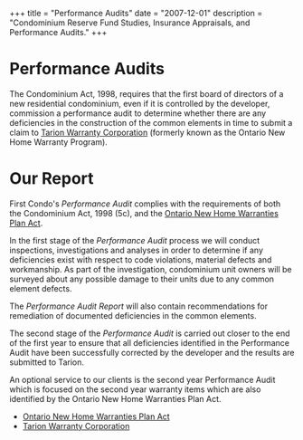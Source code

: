 +++
title = "Performance Audits"
date = "2007-12-01"
description = "Condominium Reserve Fund Studies, Insurance Appraisals, and Performance Audits."
+++

# Performance Audits

The Condominium Act, 1998, requires that the first board of directors
of a new residential condominium, even if it is controlled by the
developer, commission a performance audit to determine whether there
are any deficiencies in the construction of the common elements in
time to submit a claim to
[Tarion Warranty Corporation](http://www.tarion.com/)
(formerly known as the Ontario New Home Warranty Program).

# Our Report
First Condo's <i>Performance Audit</i> complies with the requirements
of both the Condominium Act, 1998 (5c), and the
[Ontario New Home Warranties Plan Act](http://www.e-laws.gov.on.ca/html/statutes/english/elaws_statutes_90o31_e.htm).

In the first stage of the _Performance Audit_ process we will
conduct inspections, investigations and analyses in order
to determine if any deficiencies exist with respect to code violations,
material defects and workmanship.  As part of the investigation,
condominium unit owners will be surveyed about any possible damage to
their units due to any common element defects.

The _Performance Audit Report_ will also contain recommendations
for remediation of documented deficiencies in the common elements.

The second stage of the _Performance Audit_ is carried out closer
to the end of the first year to ensure that all deficiencies identified
in the Performance Audit have been successfully corrected by the
developer and the results are submitted to Tarion.

An optional service to our clients is the second year Performance Audit
which is focused on the second year warranty items which are also
identified by the Ontario New Home Warranties Plan Act. 

* [Ontario New Home Warranties Plan Act](http://www.e-laws.gov.on.ca/html/statutes/english/elaws_statutes_90o31_e.htm)
* [Tarion Warranty Corporation](http://www.tarion.com/)

